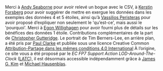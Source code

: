 Merci à [Andy Seaborne](https://twitter.com/andyseaborne) pour avoir relevé un bogue avec le CSV,
à [Kerstin Forsberg](https://twitter.com/kerfors) pour avoir suggérer de mettre en exergue les données dans les exemples des données 4 et 5 étoiles,
ainsi qu’à [Vassilios Peristeras](https://twitter.com/vassilios) pour avoir proposé d’expliquer non seulement le 'qu’est-ce', mais aussi le 'pourquoi'.
Merci à [Egon Willighagen](https://twitter.com/egonwillighagen) pour avoir fourni plus de détails sur les bénéfices des données 1 étoile.
Contributions complémentaires de la part de [Christopher Gutteridge](http://www.ecs.soton.ac.uk/people/cjg).
Le portrait de Tim Berners-Lee, en arrière plan, a été pris par [Paul Clarke](http://paulclarke.com/) et publiée sous une licence Creative Common [Attribution-Partage dans les mêmes conditions 4.0 International](https://creativecommons.org/licenses/by-sa/4.0/deed.fr)
À l’origine, ce site vous a été proposé par le _EC FP7 Support Action LOD-Around-The-Clock_ ([LATC](http://cordis.europa.eu/project/rcn/95552_en.html)),
il est désormais accessible indépendamment grâce à [James G. Kim](http://jayg.org/) et [Michael Hausenblas](http://mhausenblas.info/).
